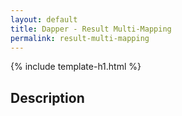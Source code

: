 ```yaml
---
layout: default
title: Dapper - Result Multi-Mapping 
permalink: result-multi-mapping
---
```


{% include template-h1.html %}

## Description
